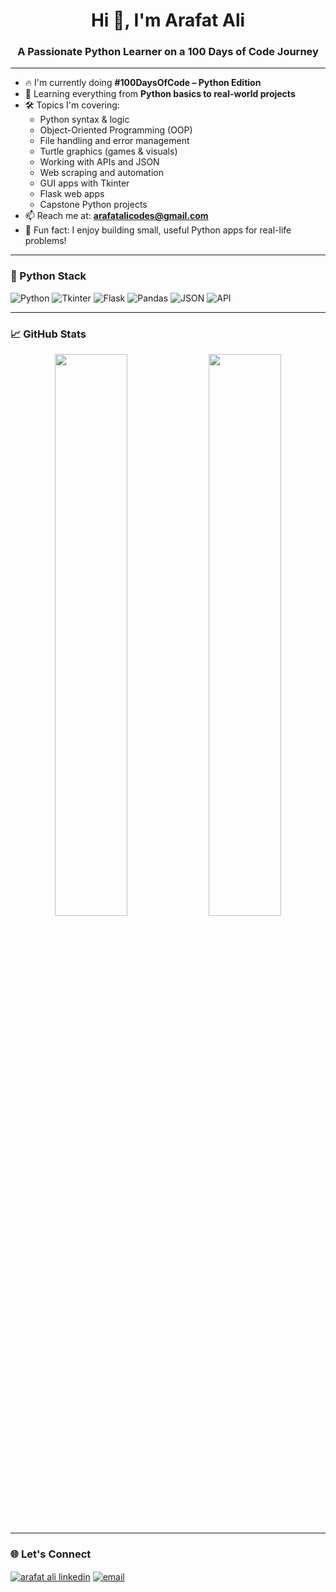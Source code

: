 <h1 align="center">Hi 👋, I'm Arafat Ali</h1>
<h3 align="center">A Passionate Python Learner on a 100 Days of Code Journey</h3>

---

- 🔥 I'm currently doing **#100DaysOfCode – Python Edition**
- 🐍 Learning everything from **Python basics to real-world projects**
- 🛠️ Topics I'm covering:
  - Python syntax & logic
  - Object-Oriented Programming (OOP)
  - File handling and error management
  - Turtle graphics (games & visuals)
  - Working with APIs and JSON
  - Web scraping and automation
  - GUI apps with Tkinter
  - Flask web apps
  - Capstone Python projects
- 📫 Reach me at: **arafatalicodes@gmail.com**
- 🧠 Fun fact: I enjoy building small, useful Python apps for real-life problems!

---

### 🐍 Python Stack

![Python](https://img.shields.io/badge/Python-3776AB?style=flat&logo=python&logoColor=white)
![Tkinter](https://img.shields.io/badge/Tkinter-FFDE57?style=flat&logo=python&logoColor=black)
![Flask](https://img.shields.io/badge/Flask-000000?style=flat&logo=flask&logoColor=white)
![Pandas](https://img.shields.io/badge/Pandas-150458?style=flat&logo=pandas&logoColor=white)
![JSON](https://img.shields.io/badge/JSON-292929?style=flat&logo=json&logoColor=white)
![API](https://img.shields.io/badge/API-009688?style=flat&logo=fastapi&logoColor=white)

---

### 📈 GitHub Stats

<p align="center">
  <img src="https://github-readme-stats.vercel.app/api?username=[ArafatAli](https://github.com/Aravattali)&show_icons=true&theme=github_dark" width="48%"/>
  <img src="https://github-readme-streak-stats.herokuapp.com?user=[ArafatAli](https://github.com/Aravattali)&theme=github-dark&hide_border=false" width="48%"/>
</p>

---

### 🌐 Let's Connect

<p align="left">
<a href="https://www.linkedin.com/in/arafat-ali(https://www.linkedin.com/in/arafat-ali-63309922a/)/" target="blank"><img align="center" src="https://img.shields.io/badge/LinkedIn-0077B5?style=flat&logo=linkedin&logoColor=white" alt="arafat ali linkedin" /></a>
<a href="mailto:arafatalicodes@gmail.com" target="blank"><img align="center" src="https://img.shields.io/badge/Gmail-D14836?style=flat&logo=gmail&logoColor=white" alt="email" /></a>
</p>
